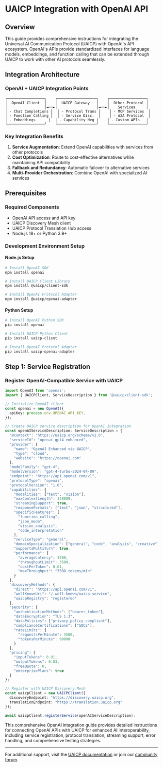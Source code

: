 # UAICP Integration with OpenAI API

## Overview

This guide provides comprehensive instructions for integrating the Universal AI Communication Protocol (UAICP) with OpenAI's API ecosystem. OpenAI's APIs provide standardized interfaces for language models, embeddings, and function calling that can be extended through UAICP to work with other AI protocols seamlessly.

## Integration Architecture

### OpenAI + UAICP Integration Points

```
┌─────────────────┐    ┌──────────────────┐    ┌─────────────────┐
│  OpenAI Client  │    │  UAICP Gateway   │    │  Other Protocol │
│                 │◄──►│                  │◄──►│    Services     │
│ - Chat Completions │  │ - Protocol Trans │    │ - MCP Services  │
│ - Function Calling │  │ - Service Disc.  │    │ - A2A Protocol  │
│ - Embeddings      │  │ - Capability Neg │    │ - Custom APIs   │
└─────────────────┘    └──────────────────┘    └─────────────────┘
```

### Key Integration Benefits

1. **Service Augmentation**: Extend OpenAI capabilities with services from other protocols
2. **Cost Optimization**: Route to cost-effective alternatives while maintaining API compatibility
3. **Fallback and Redundancy**: Automatic failover to alternative services
4. **Multi-Provider Orchestration**: Combine OpenAI with specialized AI services

## Prerequisites

### Required Components
- OpenAI API access and API key
- UAICP Discovery Mesh client
- UAICP Protocol Translation Hub access
- Node.js 18+ or Python 3.9+

### Development Environment Setup

#### Node.js Setup
```bash
# Install OpenAI SDK
npm install openai

# Install UAICP Client Library
npm install @uaicp/client-sdk

# Install OpenAI Protocol Adapter
npm install @uaicp/openai-adapter
```

#### Python Setup
```bash
# Install OpenAI Python SDK
pip install openai

# Install UAICP Python Client
pip install uaicp-client

# Install OpenAI Protocol Adapter
pip install uaicp-openai-adapter
```

## Step 1: Service Registration

### Register OpenAI-Compatible Service with UAICP

```typescript
import OpenAI from 'openai';
import { UAICPClient, ServiceDescription } from '@uaicp/client-sdk';

// Initialize OpenAI client
const openai = new OpenAI({
  apiKey: process.env.OPENAI_API_KEY,
});

// Create UAICP service description for OpenAI integration
const openAIServiceDescription: ServiceDescription = {
  "@context": "https://uaicp.org/schema/v1.0",
  "serviceId": "openai-gpt4-enhanced",
  "provider": {
    "name": "OpenAI Enhanced via UAICP",
    "type": "cloud",
    "website": "https://openai.com"
  },
  "modelFamily": "gpt-4",
  "modelVersion": "gpt-4-turbo-2024-04-09",
  "endpoint": "https://api.openai.com/v1",
  "protocolType": "openai",
  "protocolVersion": "1.0",
  "capabilities": {
    "modalities": ["text", "vision"],
    "maxContextLength": 128000,
    "streamingSupport": true,
    "responseFormats": ["text", "json", "structured"],
    "specificFeatures": [
      "function_calling",
      "json_mode",
      "vision_analysis",
      "code_interpretation"
    ],
    "serviceType": "general",
    "domainSpecialization": ["general", "code", "analysis", "creative"],
    "supportsMultiTurn": true,
    "performance": {
      "averageLatency": 1500,
      "throughputLimit": 3500,
      "costPerToken": 0.01,
      "maxThroughput": "3500 tokens/min"
    }
  },
  "discoveryMethods": {
    "direct": "https://api.openai.com/v1",
    "wellKnownUri": "/.well-known/uaicp-service",
    "uaicpRegistry": "registered"
  },
  "security": {
    "authenticationMethods": ["bearer_token"],
    "dataEncryption": "TLS 1.3",
    "dataPolicies": ["privacy_policy_compliant"],
    "complianceCertifications": ["SOC2"],
    "rateLimits": {
      "requestsPerMinute": 3500,
      "tokensPerMinute": 90000
    }
  },
  "pricing": {
    "inputTokens": 0.01,
    "outputTokens": 0.03,
    "freeQuota": 0,
    "enterprisePlans": true
  }
};

// Register with UAICP Discovery Mesh
const uaicpClient = new UAICPClient({
  discoveryEndpoint: "https://discovery.uaicp.org",
  translationEndpoint: "https://translation.uaicp.org"
});

await uaicpClient.registerService(openAIServiceDescription);
```

This comprehensive OpenAI integration guide provides detailed instructions for connecting OpenAI APIs with UAICP for enhanced AI interoperability, including service registration, protocol translation, streaming support, error handling, and comprehensive testing strategies.

---

For additional support, visit the [UAICP documentation](https://docs.uaicp.org) or join our [community forum](https://community.uaicp.org).
